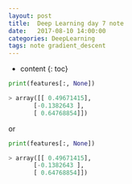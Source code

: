 ```yaml
---
layout: post
title:  Deep Learning day 7 note
date:   2017-08-10 14:00:00
categories: DeepLearning
tags: note gradient_descent
---
```


* content
{: toc}

```py
print(features[:, None])

> array([[ 0.49671415],
       [-0.1382643 ],
       [ 0.64768854]])

```
 or

```py
print(features[:, None])

> array([[ 0.49671415],
       [-0.1382643 ],
       [ 0.64768854]])

```